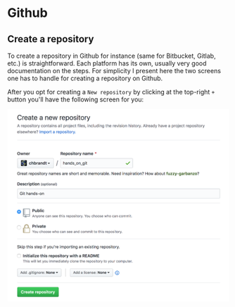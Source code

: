 # Github

## Create a repository

To create a repository in Github for instance (same for Bitbucket, Gitlab, etc.)
is straightforward. Each platform has its own, usually very good documentation
on the steps.
For simplicity I present here the two screens one has to handle for creating
a repository on Github.

After you opt for creating a `New repository` by clicking at the top-right `+`
button you'll have the following screen for you:

![Github create repository](./images/github_create_repository.png)
